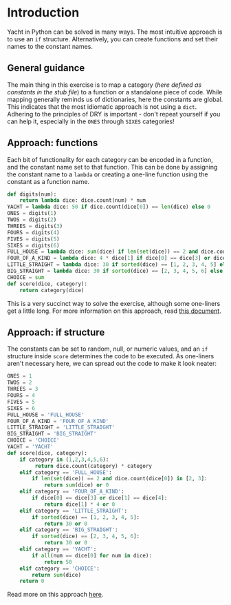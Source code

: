 # Introduction
Yacht in Python can be solved in many ways. The most intuitive approach is to use an `if` structure. 
Alternatively, you can create functions and set their names to the constant names.

## General guidance
The main thing in this exercise is to map a category (_here defined as constants in the stub file_) to a function or a standalone piece of code. 
While mapping generally reminds us of dictionaries, here the constants are global.
This indicates that the most idiomatic approach is not using a `dict`.
Adhering to the principles of DRY is important - don't repeat yourself if you can help it, especially in the `ONES` through `SIXES` categories!

## Approach: functions
Each bit of functionality for each category can be encoded in a function, and the constant name set to that function. 
This can be done by assigning the constant name to a `lambda` or creating a one-line function using the constant as a function name. 
```python
def digits(num):
    return lambda dice: dice.count(num) * num
YACHT = lambda dice: 50 if dice.count(dice[0]) == len(dice) else 0
ONES = digits(1)
TWOS = digits(2)
THREES = digits(3)
FOURS = digits(4)
FIVES = digits(5)
SIXES = digits(6)
FULL_HOUSE = lambda dice: sum(dice) if len(set(dice)) == 2 and dice.count(dice[0]) in [2, 3] else 0
FOUR_OF_A_KIND = lambda dice: 4 * dice[1] if dice[0] == dice[3] or dice[1] == dice[4] else 0
LITTLE_STRAIGHT = lambda dice: 30 if sorted(dice) == [1, 2, 3, 4, 5] else 0
BIG_STRAIGHT = lambda dice: 30 if sorted(dice) == [2, 3, 4, 5, 6] else 0
CHOICE = sum
def score(dice, category):
    return category(dice)
```
This is a very succinct way to solve the exercise, although some one-liners get a little long. 
For more information on this approach, read [this document][approach-functions].

## Approach: if structure
The constants can be set to random, null, or numeric values, and an `if` structure inside `score` determines the code to be executed. 
As one-liners aren't necessary here, we can spread out the code to make it look neater:
```python
ONES = 1
TWOS = 2
THREES = 3
FOURS = 4
FIVES = 5
SIXES = 6
FULL_HOUSE = 'FULL_HOUSE'
FOUR_OF_A_KIND = 'FOUR_OF_A_KIND'
LITTLE_STRAIGHT = 'LITTLE_STRAIGHT'
BIG_STRAIGHT = 'BIG_STRAIGHT'
CHOICE = 'CHOICE'
YACHT = 'YACHT'
def score(dice, category):
    if category in (1,2,3,4,5,6):
         return dice.count(category) * category
    elif category == 'FULL_HOUSE':
        if len(set(dice)) == 2 and dice.count(dice[0]) in [2, 3]:
            return sum(dice) or 0
    elif category == 'FOUR_OF_A_KIND':
        if dice[0] == dice[3] or dice[1] == dice[4]:
            return dice[1] * 4 or 0
    elif category == 'LITTLE_STRAIGHT':
        if sorted(dice) == [1, 2, 3, 4, 5]: 
            return 30 or 0
    elif category == 'BIG_STRAIGHT':
        if sorted(dice) == [2, 3, 4, 5, 6]:
            return 30 or 0
    elif category == 'YACHT':
        if all(num == dice[0] for num in dice):
            return 50
    elif category == 'CHOICE':
        return sum(dice)
    return 0
```
Read more on this approach [here][approach-if-structure].

[approach-functions]: https://exercism.org/tracks/python/exercises/yacht/approaches/functions
[approach-if-structure]: https://exercism.org/tracks/python/exercises/yacht/approaches/if-structure
